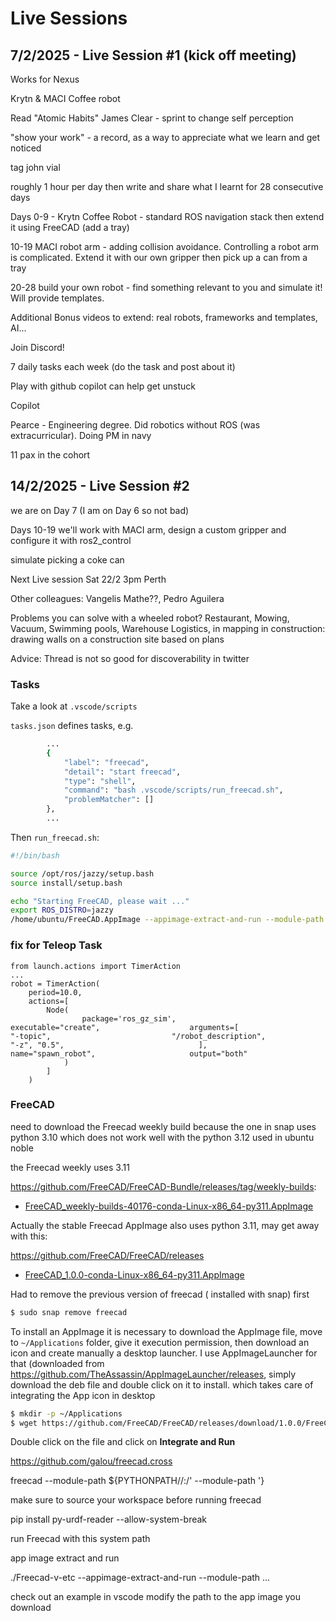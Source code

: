 # Live Sessions

## 7/2/2025 - Live Session #1 (kick off meeting)

Works for Nexus

Krytn & MACI Coffee robot

Read "Atomic Habits" James Clear - sprint to change self perception

"show your work" - a record, as a way to appreciate what we learn and get noticed

tag john vial

roughly 1 hour per day then write and share what I learnt for 28 consecutive days

Days 0-9 - Krytn Coffee Robot - standard ROS navigation stack then extend it using FreeCAD (add a tray)

10-19 MACI robot arm - adding collision avoidance. Controlling a robot arm is complicated. Extend it with our own gripper then pick up a can from a tray

20-28 build your own robot - find something relevant to you and simulate it! Will provide templates.

Additional Bonus videos to extend: real robots, frameworks and templates, AI...

Join Discord!

7 daily tasks each week (do the task and post about it)

Play with github copilot can help get unstuck

Copilot

Pearce - Engineering degree. Did robotics without ROS (was extracurricular). Doing PM in navy

11 pax in the cohort

## 14/2/2025 - Live Session #2

we are on Day 7 (I am on Day 6 so not bad)

Days 10-19 we'll work with MACI arm, design a custom gripper and configure it with ros2_control

simulate picking a coke can

Next Live session Sat 22/2 3pm Perth

Other colleagues: Vangelis Mathe??, Pedro Aguilera

Problems you can solve with a wheeled robot? Restaurant, Mowing, Vacuum, Swimming pools, Warehouse Logistics, in mapping in construction: drawing walls on a construction site based on plans

Advice: Thread is not so good for discoverability in twitter

### Tasks

Take a look at `.vscode/scripts`

`tasks.json` defines tasks, e.g.

```bash
        ...
        {
            "label": "freecad",
            "detail": "start freecad",
            "type": "shell",
            "command": "bash .vscode/scripts/run_freecad.sh",
            "problemMatcher": []
        },
        ...
```

Then `run_freecad.sh`:

```bash
#!/bin/bash

source /opt/ros/jazzy/setup.bash
source install/setup.bash

echo "Starting FreeCAD, please wait ..."
export ROS_DISTRO=jazzy
/home/ubuntu/FreeCAD.AppImage --appimage-extract-and-run --module-path ${PYTHONPATH//:/' --module-path '} 
```

### fix for Teleop Task

```
from launch.actions import TimerAction
...
robot = TimerAction(
	period=10.0,
    actions=[
    	Node(
        		package='ros_gz_sim', 					executable="create",     				arguments=[                    				"-topic", 							"/robot_description",                     "-z", "0.5",                				],                					name="spawn_robot",                		output="both"
        	)
        ]
	)
```

### FreeCAD

need to download the Freecad weekly build because the one in snap uses python 3.10 which does not work well with the python 3.12 used in ubuntu noble

the Freecad weekly uses 3.11

https://github.com/FreeCAD/FreeCAD-Bundle/releases/tag/weekly-builds:

* [FreeCAD_weekly-builds-40176-conda-Linux-x86_64-py311.AppImage](https://github.com/FreeCAD/FreeCAD-Bundle/releases/download/weekly-builds/FreeCAD_weekly-builds-40176-conda-Linux-x86_64-py311.AppImage)

Actually the stable Freecad AppImage also uses python 3.11, may get away with this:

https://github.com/FreeCAD/FreeCAD/releases

* [FreeCAD_1.0.0-conda-Linux-x86_64-py311.AppImage](https://github.com/FreeCAD/FreeCAD/releases/download/1.0.0/FreeCAD_1.0.0-conda-Linux-x86_64-py311.AppImage)

Had to remove the previous version of freecad ( installed with snap) first

```bash
$ sudo snap remove freecad
```

To install an AppImage it is necessary to download the AppImage file, move to `~/Applications` folder, give it execution permission, then download an icon and create manually a desktop launcher. 
I use AppImageLauncher for that (downloaded from https://github.com/TheAssassin/AppImageLauncher/releases, simply download the deb file and double click on it to install. which takes care of integrating the App icon in desktop 

```bash
$ mkdir -p ~/Applications
$ wget https://github.com/FreeCAD/FreeCAD/releases/download/1.0.0/FreeCAD_1.0.0-conda-Linux-x86_64-py311.AppImage
```

Double click on the file and click on **Integrate and Run**



https://github.com/galou/freecad.cross

freecad --module-path ${PYTHONPATH//:/' --module-path '}

make sure to source your workspace before running freecad

pip install py-urdf-reader --allow-system-break

run Freecad with this system path

app image extract and run 

./Freecad-v-etc --appimage-extract-and-run --module-path ...

check out an example in vscode modify the path to the app image you download



